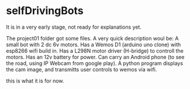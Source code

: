 # selfDrivingBots

It is in a very early stage, not ready for explanations yet.

The project01 folder got some files.
A very quick description woul be:
A small bot with 2 dc 6v motors.
Has a Wemos D1 (arduino uno clone) with esp8266 wifi build in.
Has a L298N motor driver (H-bridge) to controll the motors.
Has an 12v battery for power.
Can carry an Android phone (to see the road, using IP Webcam from google play).
A python program displays the cam image, and transmitts user controls to wemos via wifi.

this is what it is for now.
